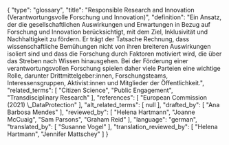 {
    "type": "glossary",
    "title": "Responsible Research and Innovation (Verantwortungsvolle Forschung und Innovation)",
    "definition": "Ein Ansatz, der die gesellschaftlichen Auswirkungen und Erwartungen in Bezug auf Forschung und Innovation berücksichtigt, mit dem Ziel, Inklusivität und Nachhaltigkeit zu fördern. Er trägt der Tatsache Rechnung, dass wissenschaftliche Bemühungen nicht von ihren breiteren Auswirkungen isoliert sind und dass die Forschung durch Faktoren motiviert wird, die über das Streben nach Wissen hinausgehen. Bei der Förderung einer verantwortungsvollen Forschung spielen daher viele Parteien eine wichtige Rolle, darunter Drittmittelgeber:innen, Forschungsteams, Interessensgruppen, Aktivist:innen und Mitglieder der Öffentlichkeit.",
    "related_terms": [
        "Citizen Science",
        "Public Engagement",
        "Transdisciplinary Research"
    ],
    "references": [
        "European Commission (2021) \\_DataProtection"
    ],
    "alt_related_terms": [
        null
    ],
    "drafted_by": [
        "Ana Barbosa Mendes"
    ],
    "reviewed_by": [
        "Helena Hartmann",
        "Joanne McCuaig",
        "Sam Parsons",
        "Graham Reid"
    ],
    "language": "german",
    "translated_by": [
        "Susanne Vogel"
    ],
    "translation_reviewed_by": [
        "Helena Hartmann",
        "Jennifer Mattschey"
    ]
}